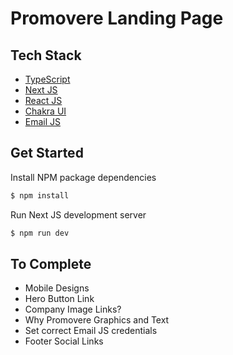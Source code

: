 # Promovere Landing Page

## Tech Stack
- [TypeScript](https://github.com/microsoft/TypeScript)
- [Next JS](https://github.com/vercel/next.js)
- [React JS](https://github.com/facebook/react)
- [Chakra UI](https://github.com/chakra-ui/chakra-ui)
- [Email JS](https://github.com/emailjs-com/emailjs-sdk)

## Get Started

Install NPM package dependencies

``` bash
$ npm install
```

Run Next JS development server

``` bash
$ npm run dev
```

## To Complete
- Mobile Designs
- Hero Button Link
- Company Image Links?
- Why Promovere Graphics and Text
- Set correct Email JS credentials
- Footer Social Links